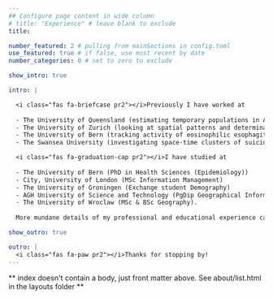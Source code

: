 ```yaml
---
## Configure page content in wide column
# title: "Experience" # leave blank to exclude
title: 

number_featured: 2 # pulling from mainSections in config.toml
use_featured: true # if false, use most recent by date
number_categories: 0 # set to zero to exclude

show_intro: true

intro: | 

  <i class="fas fa-briefcase pr2"></i>Previously I have worked at 
  
  - The University of Queensland (estimating temporary populations in Australia)
  - The University of Zurich (looking at spatial patterns and determinants of human weight and height)
  - The University of Bern (tracking activity of eosinophilic esophagitis and spatial patterns of end-of-life care) 
  - The Swansea University (investigating space-time clusters of suicide in Wales). 

  <i class="fas fa-graduation-cap pr2"></i>I have studied at 
  
  - The University of Bern (PhD in Health Sciences (Epidemiology))
  - City, University of London (MSc Information Management)
  - The University of Groningen (Exchange student Demography)
  - AGH University of Science and Technology (PgDip Geographical Information Systems) 
  - The University of Wroclaw (MSc & BSc Geography).
  
  More mundane details of my professional and educational experience can be found here.  

show_outro: true

outro: |
  <i class="fas fa-paw pr2"></i>Thanks for stopping by!
---
```


** index doesn't contain a body, just front matter above.
See about/list.html in the layouts folder **